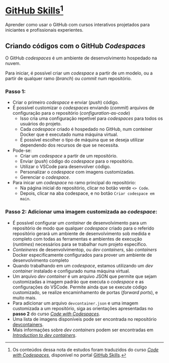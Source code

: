 # [GitHub Skills](https://skills.github.com/)[^1]

Aprender como usar o GitHub com cursos interativos projetados para iniciantes e profissionais experientes.

## Criando códigos com o GitHub _Codespaces_

O GitHub _codespaces_ é um ambiente de desenvolvimento hospedado na nuvem.

Para iniciar, é possível criar um _codespace_ a partir de um modelo, ou a partir de qualquer ramo (_branch_) ou _commit_ num repositório.

### Passo 1: 
 - Criar o primeiro _codespace_ e enviar (_push_) código.
 - É possível customizar o _codespaces_ enviando (_commit_) arquivos de configuração para o repositório (_configuration-as-code_)
   - Isso cria uma configuração repetível para _codespaces_ para todos os usuários do projeto.
   - Cada _codespace_ criado é hospedado no GitHub, num conteiner Docker que é executado numa máquina virtual.
   - É possível escolher o tipo de máquina que se deseja utilizar dependendo dos recursos de que se necessita.
 - Pode-se:
   - Criar um _codespace_ a partir de um repositório.
   - Enviar (_push_) código do _codespace_ para o repositório.
   - Utilizar o VSCode para desenvolver código.
   - Personalizar o _codespace_ com imagens customizadas.
   - Gerenciar o _codespace_.
 - Para inicar um _codespace_ no ramo principal do repositório:
   - Na página inicial do repositório, clicar no botão verde `<> Code`.
   - Depois, clicar na aba codespace, e no botão `Criar codespace em main`.

### Passo 2: Adicionar uma imagem customizada ao _codespace_:
 - É possível configurar um _container_ de desenvolvimento para um repositório de modo que qualquer _codespace_ criado para o referido repositório gerará um ambiente de desenvolvimento sob medida e completo com todas as ferramentas e ambientes de execução (_runtimes_) necessários para se trabalhar num projeto específico.
 - _Conteineres_ de desenvolvimentop, ou _dev containers_, são _containers_ Docker especificamente configurados para prover um ambiente de desenvolvimento completo
  - Quando trabalhando em um _codespace_, estamos utilizando um _dev container_ instalado e configurado numa máquina virtual.
 - Um arquivo _dev container_ é um arquivo JSON que permite que sejam customizadas a imagem padrão que executa o _codespace_ e as configurações do VSCode. Permite ainda que se execute código customizado, se realize encaminhamento de portas (_forward ports_), e muito mais.
 - Para adicionar um arquivo `devcontainer.json` e uma imagem customizada a um repositório, siga as orientações apresentadas no __passo 2__ do curso [_Code with Codespaces_](https://github.com/skills/code-with-codespaces).
 - Uma lista de imagens disponíveis pode ser encontrada no repositório [devcontainers](https://github.com/devcontainers).
 - Mais informações sobre _dev containers_ podem ser encontradas em [_Introduction to dev containers_](https://docs.github.com/en/codespaces/setting-up-your-project-for-codespaces/adding-a-dev-container-configuration/introduction-to-dev-containers).
   

<!-- 
> [!NOTE]
>  - `.md` é uma extensão que cria um arquivo [_Markdown_](https://www.markdownguide.org/). [Sobre _Markdown_](https://docs.github.com/en/get-started/writing-on-github/getting-started-with-writing-and-formatting-on-github/basic-writing-and-formatting-syntax).
>  - [Curso comunicando-se com _Markdown_](https://github.com/skills/communicate-using-markdown). 
 - Nos _commits_ é possível inserir uma mensagem curta que descreve quais alterações foram realizadas. Essa mensagem ajuda outras pessoas a saber o que foi incluído no _commit_.

### Passo 3: Abra uma solicitação _pull_ (_pull request_) 
 - A colaboração acontece numa solicitação _pull_. Ela exibe as alterações no seu ramo para as outras pessoas e lhes permite aceitar, rejeitar, ou sugerir mudanças adicionais ao ramo.
 - A solicitação _pull_ mantem as mudanças realizadas num ramo e propõe aplicá-las ao ramo _main_. [Sobre solicitações pull](https://docs.github.com/en/pull-requests/collaborating-with-pull-requests/proposing-changes-to-your-work-with-pull-requests/about-pull-requests).
 - Atividade: Crie uma solicitação pull.
  - Para criar uma requisição _pull_ automaticamente, clicar em `Compare and pull request`.
  - Para configurar uma requisição _pull_ manualmente:
    - Clicar na aba _pull requests_.
    - Clicar em _New pull request_.
    - Assegurar que o ramo _main_ está selecionado na _droplist_ base.
    - Na _droplist_ compare selecionar `my-first-branch`.
    - Clicar criar requisição _pull_.
    - Insira um título para a requisição _pull_.

### Passo 4: Mescle (_merge_) sua solicitação _pull_
 - Um _merge_ adiciona as mudanças da sua solicitação _pull_ e de um ramo secundário ao seu ramo _main_. [Sobre merges](https://docs.github.com/en/pull-requests/collaborating-with-pull-requests/incorporating-changes-from-a-pull-request/merging-a-pull-request).
 - Atividade: mescle a solicitação pull.

### Finalizado!
>[!IMPORTANT]
> Recursos para aprender mais e se desenvolver!!
>  - Para estudantes: [Student Developer Pack](https://education.github.com/pack).
>  - Cursos do [GitHub Skills](https://github.com/skills).
>  - [Documentos para iniciar no GitHub](https://docs.github.com/en/get-started).
>  - Onde encontrar projetos para contribuir: [GitHub Explore](https://github.com/explore).
>  - [Página de status do GitHub](https://www.githubstatus.com/). -->

[^1]: Os conteúdos dessa nota de estudos foram traduzidos do curso [_Code with Codespaces_](https://github.com/skills/code-with-codespaces), disponível no portal [GitHub Skills](https://skills.github.com/).
